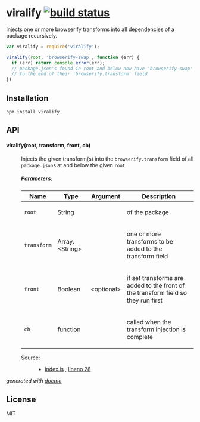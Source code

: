 # viralify [![build status](https://secure.travis-ci.org/thlorenz/viralify.png)](http://travis-ci.org/thlorenz/viralify)

Injects one or more browserify transforms into all dependencies of a package recursively.

```js
var viralify = require('viralify');

viralify(root, 'browserify-swap', function (err) {
  if (err) return console.error(err);
  // package.json's found in root and below now have 'browserify-swap' added 
  // to the end of their 'browserify.transform' field
})
```

## Installation

    npm install viralify

## API

<!-- START docme generated API please keep comment here to allow auto update -->
<!-- DON'T EDIT THIS SECTION, INSTEAD RE-RUN docme TO UPDATE -->

<div>
<div class="jsdoc-githubify">
<section>
<article>
<div class="container-overview">
<dl class="details">
</dl>
</div>
<dl>
<dt>
<h4 class="name" id="viralify"><span class="type-signature"></span>viralify<span class="signature">(root, transform, <span class="optional">front</span>, cb)</span><span class="type-signature"></span></h4>
</dt>
<dd>
<div class="description">
<p>Injects the given transform(s) into the <code>browserify.transform</code> field of all <code>package.json</code>s
at and below the given <code>root</code>.</p>
</div>
<h5>Parameters:</h5>
<table class="params">
<thead>
<tr>
<th>Name</th>
<th>Type</th>
<th>Argument</th>
<th class="last">Description</th>
</tr>
</thead>
<tbody>
<tr>
<td class="name"><code>root</code></td>
<td class="type">
<span class="param-type">String</span>
</td>
<td class="attributes">
</td>
<td class="description last"><p>of the package</p></td>
</tr>
<tr>
<td class="name"><code>transform</code></td>
<td class="type">
<span class="param-type">Array.&lt;String></span>
</td>
<td class="attributes">
</td>
<td class="description last"><p>one or more transforms to be added to the transform field</p></td>
</tr>
<tr>
<td class="name"><code>front</code></td>
<td class="type">
<span class="param-type">Boolean</span>
</td>
<td class="attributes">
&lt;optional><br>
</td>
<td class="description last"><p>if set transforms are added to the front of the transform field so they run first</p></td>
</tr>
<tr>
<td class="name"><code>cb</code></td>
<td class="type">
<span class="param-type">function</span>
</td>
<td class="attributes">
</td>
<td class="description last"><p>called when the transform injection is complete</p></td>
</tr>
</tbody>
</table>
<dl class="details">
<dt class="tag-source">Source:</dt>
<dd class="tag-source"><ul class="dummy">
<li>
<a href="https://github.com/thlorenz/viralify/blob/master/index.js">index.js</a>
<span>, </span>
<a href="https://github.com/thlorenz/viralify/blob/master/index.js#L28">lineno 28</a>
</li>
</ul></dd>
</dl>
</dd>
</dl>
</article>
</section>
</div>

*generated with [docme](https://github.com/thlorenz/docme)*
</div>
<!-- END docme generated API please keep comment here to allow auto update -->

## License

MIT

